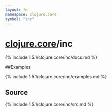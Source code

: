 ```yaml
---
layout: fn
namespace: clojure.core
symbol: "inc"
---
```


# [clojure.core](../)/inc

{% include 1.5.1/clojure.core/inc/docs.md %}

##Examples

{% include 1.5.1/clojure.core/inc/examples.md %}
## Source
{% include 1.5.1/clojure.core/inc/src.md %}


